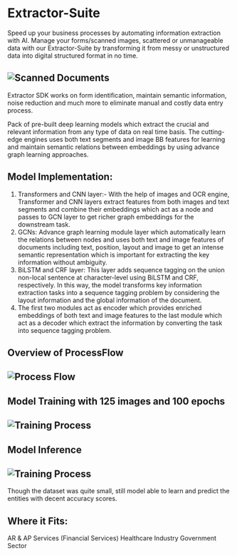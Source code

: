 # Extractor-Suite
Speed up your business processes by automating information extraction with AI. Manage your forms/scanned images, scattered or unmanageable data with our Extractor-Suite by transforming it from messy or unstructured data into digital structured format in no time.

## ![Scanned Documents](https://github.com/Neerajcerebrum/Extractor-Suite/blob/develop/images/detect.png) 

Extractor SDK works on form identification, maintain semantic information, noise reduction and much more to eliminate manual and costly data entry process.


Pack of pre-built deep learning models which extract the crucial and relevant information from any type of data on real time basis. The cutting-edge engines uses both text segments and image BB features for learning and maintain semantic relations between embeddings by using advance graph learning approaches.


## Model Implementation:
1)	Transformers and CNN layer:- With the help of images and OCR engine, Transformer and CNN layers extract features from both images and text segments and combine their embeddings which act as a node and passes to GCN layer to get richer graph embeddings for the downstream task.  
2)	GCNs: Advance graph learning module layer which automatically learn the relations between nodes and uses both text and image features of documents including text, position, layout and image to get an intense semantic representation which is important for extracting the key information without ambiguity. 
3)	BiLSTM and CRF layer: This layer adds sequence tagging on the union non-local sentence at character-level using BiLSTM and CRF, respectively. In this way, the model transforms key information extraction tasks into a sequence tagging problem by considering the layout information and the global information of the document.
4)	The first two modules act as encoder which provides enriched embeddings of both text and image features to the last module which act as a decoder which extract the information by converting the task into sequence tagging problem. 

## Overview of ProcessFlow
## ![Process Flow](https://github.com/Neerajcerebrum/Extractor-Suite/blob/develop/images/Flow.png) 

## Model Training with 125 images and 100 epochs 
## ![Training Process](https://github.com/Neerajcerebrum/Extractor-Suite/blob/develop/images/ModelTraining.png) 

## Model Inference
## ![Training Process](https://github.com/Neerajcerebrum/Extractor-Suite/blob/develop/images/ModelOutput.png)
Though the dataset was quite small, still model able to learn and predict the entities with decent accuracy scores.

## Where it Fits:
AR & AP Services (Financial Services)
Healthcare Industry
Government Sector



